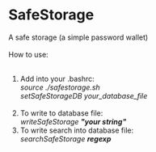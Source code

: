 # SafeStorage
A safe storage (a simple password wallet)<br><br>
How to use:<br><br>
1) Add into your .bashrc:<br>
<i>source ./safestorage.sh<br>
setSafeStorageDB your_database_file<br></i><br>
2) To write to database file:<br>
<i>writeSafeStorage <b>"your string"</b></i><br>
3) To write search into database file:<br>
<i>searchSafeStorage <b>regexp</b></i><br>
